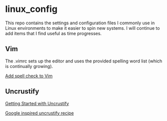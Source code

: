 # linux_config

This repo contains the settings and configuration files I commonly use in Linux environments to make it easier to spin new systems.  I will continue to add items that I find useful as time progresses.

## Vim

The .vimrc sets up the editor and uses the provided spelling word list (which is continually growing).

[Add spell check to Vim](http://thejakeharding.com/tutorial/2012/06/13/using-spell-check-in-vim.html)

## Uncrustify

[Getting Started with Uncrustify](https://patrickhenson.com/2018/06/07/uncrustify-configuration.html)

[Google inspired uncrustify recipe](https://gist.github.com/mkroman/1372117#file-uncrustify-cfg)

